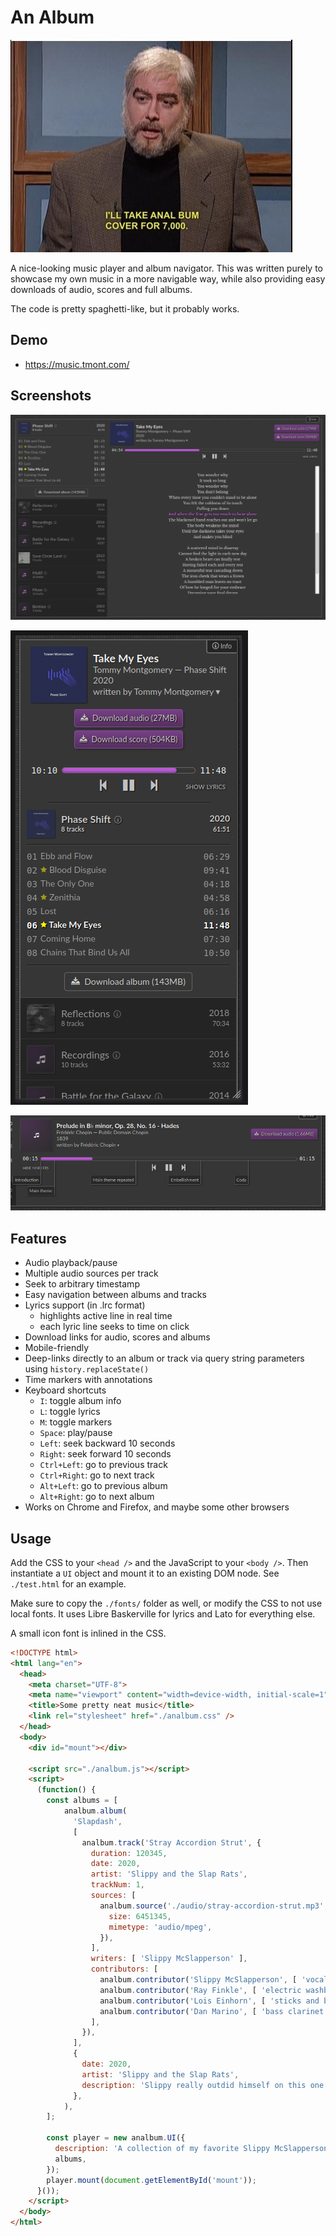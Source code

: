 # An Album

![anal bum cover](./snl.jpg)

A nice-looking music player and album navigator. This was written
purely to showcase my own music in a more navigable way, while
also providing easy downloads of audio, scores and full albums.

The code is pretty spaghetti-like, but it probably works.

## Demo
- https://music.tmont.com/

## Screenshots

![analbum](./analbum.png)

![analbum mobile](./analbum-mobile.png)

![analbum markers](./analbum-markers.png)

## Features

- Audio playback/pause
- Multiple audio sources per track
- Seek to arbitrary timestamp
- Easy navigation between albums and tracks
- Lyrics support (in .lrc format)
    - highlights active line in real time
    - each lyric line seeks to time on click
- Download links for audio, scores and albums
- Mobile-friendly
- Deep-links directly to an album or track via query string parameters using `history.replaceState()`
- Time markers with annotations
- Keyboard shortcuts
    - `I`: toggle album info
    - `L`: toggle lyrics
    - `M`: toggle markers
    - `Space`: play/pause
    - `Left`: seek backward 10 seconds
    - `Right`: seek forward 10 seconds
    - `Ctrl+Left`: go to previous track
    - `Ctrl+Right`: go to next track
    - `Alt+Left`: go to previous album
    - `Alt+Right`: go to next album
- Works on Chrome and Firefox, and maybe some other browsers

## Usage

Add the CSS to your `<head />` and the JavaScript to your `<body />`. Then
instantiate a `UI` object and mount it to an existing DOM node. See
`./test.html` for an example.

Make sure to copy the `./fonts/` folder as well, or modify the CSS to not
use local fonts. It uses Libre Baskerville for lyrics and Lato for everything else.

A small icon font is inlined in the CSS.

```html
<!DOCTYPE html>
<html lang="en">
  <head>
    <meta charset="UTF-8">
    <meta name="viewport" content="width=device-width, initial-scale=1">
    <title>Some pretty neat music</title>
    <link rel="stylesheet" href="./analbum.css" />
  </head>
  <body>
    <div id="mount"></div>

    <script src="./analbum.js"></script>
    <script>
      (function() {
        const albums = [
            analbum.album(
              'Slapdash', 
              [
                analbum.track('Stray Accordion Strut', {
                  duration: 120345,
                  date: 2020,
                  artist: 'Slippy and the Slap Rats',
                  trackNum: 1,
                  sources: [
                    analbum.source('./audio/stray-accordion-strut.mp3', {
                      size: 6451345,
                      mimetype: 'audio/mpeg',
                    }),
                  ],
                  writers: [ 'Slippy McSlapperson' ],
                  contributors: [
                    analbum.contributor('Slippy McSlapperson', [ 'vocals', 'accordion' ]),
                    analbum.contributor('Ray Finkle', [ 'electric washboard' ]),
                    analbum.contributor('Lois Einhorn', [ 'sticks and bucket' ]),
                    analbum.contributor('Dan Marino', [ 'bass clarinet', 'harpsichord', 'lute', 'backing vocals' ]),
                  ],
                }),
              ],
              {
                date: 2020,
                artist: 'Slippy and the Slap Rats',
                description: 'Slippy really outdid himself on this one. Full of toe-tapping polka smash hits.',
              },
            ),
        ];
   
        const player = new analbum.UI({
          description: 'A collection of my favorite Slippy McSlapperson records',
          albums,
        });
        player.mount(document.getElementById('mount'));
      }());
    </script>
  </body>
</html>
```


